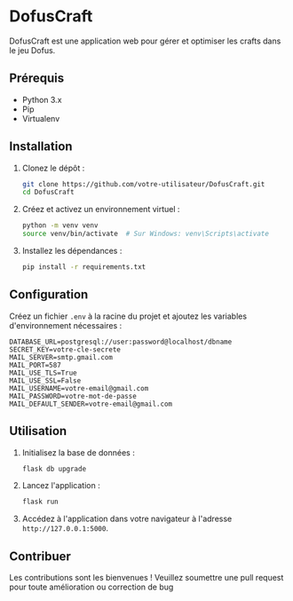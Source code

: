 # DofusCraft

DofusCraft est une application web pour gérer et optimiser les crafts dans le jeu Dofus.

## Prérequis

- Python 3.x
- Pip
- Virtualenv

## Installation

1. Clonez le dépôt :
    ```sh
    git clone https://github.com/votre-utilisateur/DofusCraft.git
    cd DofusCraft
    ```

2. Créez et activez un environnement virtuel :
    ```sh
    python -m venv venv
    source venv/bin/activate  # Sur Windows: venv\Scripts\activate
    ```

3. Installez les dépendances :
    ```sh
    pip install -r requirements.txt
    ```

## Configuration

Créez un fichier `.env` à la racine du projet et ajoutez les variables d'environnement nécessaires :
```
DATABASE_URL=postgresql://user:password@localhost/dbname
SECRET_KEY=votre-cle-secrete
MAIL_SERVER=smtp.gmail.com
MAIL_PORT=587
MAIL_USE_TLS=True
MAIL_USE_SSL=False
MAIL_USERNAME=votre-email@gmail.com
MAIL_PASSWORD=votre-mot-de-passe
MAIL_DEFAULT_SENDER=votre-email@gmail.com
```

## Utilisation

1. Initialisez la base de données :
    ```sh
    flask db upgrade
    ```

2. Lancez l'application :
    ```sh
    flask run
    ```

3. Accédez à l'application dans votre navigateur à l'adresse `http://127.0.0.1:5000`.


## Contribuer

Les contributions sont les bienvenues ! Veuillez soumettre une pull request pour toute amélioration ou correction de bug